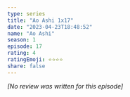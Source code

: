 ```yaml
---
type: series
title: "Ao Ashi 1x17"
date: "2023-04-23T18:48:52"
name: "Ao Ashi"
season: 1
episode: 17
rating: 4
ratingEmoji: ⭐️⭐️⭐️⭐️
share: false
---
```


*[No review was written for this episode]*
